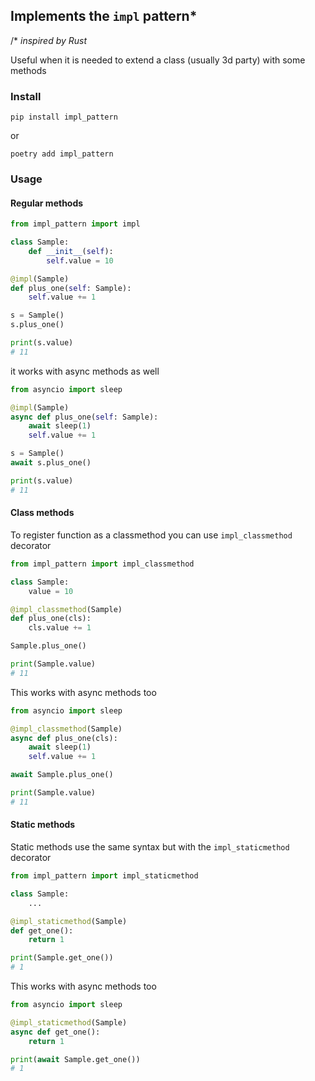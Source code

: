 ## Implements the `impl` pattern*

/* *inspired by Rust*

Useful when it is needed to extend a class (usually 3d party) with some methods

### Install

```shell
pip install impl_pattern
```

or

```shell
poetry add impl_pattern
```

### Usage

#### Regular methods

```python
from impl_pattern import impl

class Sample:
    def __init__(self):
        self.value = 10

@impl(Sample)
def plus_one(self: Sample):
    self.value += 1

s = Sample()
s.plus_one()

print(s.value) 
# 11
```

it works with async methods as well

```python
from asyncio import sleep

@impl(Sample)
async def plus_one(self: Sample):
    await sleep(1)
    self.value += 1

s = Sample()
await s.plus_one()

print(s.value) 
# 11
```

#### Class methods

To register function as a classmethod you can use `impl_classmethod` decorator

```python
from impl_pattern import impl_classmethod

class Sample:
    value = 10

@impl_classmethod(Sample)
def plus_one(cls):
    cls.value += 1

Sample.plus_one()

print(Sample.value) 
# 11
```

This works with async methods too

```python
from asyncio import sleep

@impl_classmethod(Sample)
async def plus_one(cls):
    await sleep(1)
    self.value += 1

await Sample.plus_one()

print(Sample.value) 
# 11
```

#### Static methods

Static methods use the same syntax but with the `impl_staticmethod` decorator

```python
from impl_pattern import impl_staticmethod

class Sample:
    ...

@impl_staticmethod(Sample)
def get_one():
    return 1

print(Sample.get_one()) 
# 1
```

This works with async methods too

```python
from asyncio import sleep

@impl_staticmethod(Sample)
async def get_one():
    return 1

print(await Sample.get_one()) 
# 1
```